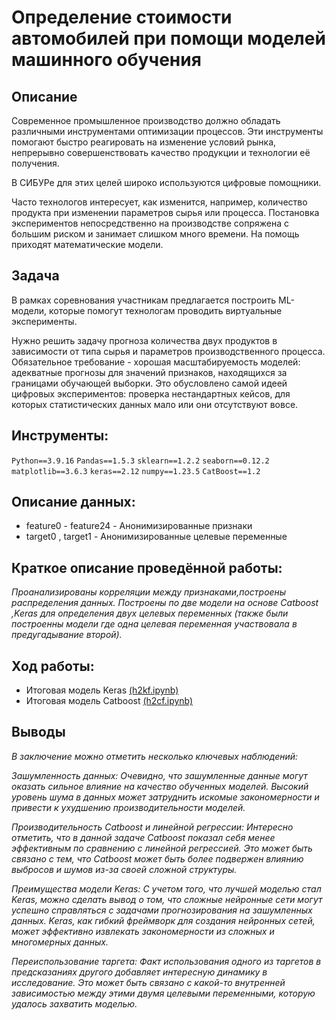 # Определение стоимости автомобилей при помощи моделей машинного обучения

## Описание

Современное промышленное производство должно обладать различными инструментами оптимизации процессов. Эти инструменты помогают быстро реагировать на изменение условий рынка, непрерывно совершенствовать качество продукции и технологии её получения.

В СИБУРе для этих целей широко используются цифровые помощники.

Часто технологов интересует, как изменится, например, количество продукта при изменении параметров сырья или процесса. Постановка экспериментов непосредственно на производстве сопряжена с большим риском и занимает слишком много времени. На помощь приходят математические модели.

## Задача
В рамках соревнования участникам предлагается построить ML-модели, которые помогут технологам проводить виртуальные эксперименты.

Нужно решить задачу прогноза количества двух продуктов в зависимости от типа сырья и параметров производственного процесса. Обязательное требование - хорошая масштабируемость моделей: адекватные прогнозы для значений признаков, находящихся за границами обучающей выборки. Это обусловлено самой идеей цифровых экспериментов: проверка нестандартных кейсов, для которых статистических данных мало или они отсутствуют вовсе.

## Инструменты:
`Python==3.9.16`
`Pandas==1.5.3`
`sklearn==1.2.2`
`seaborn==0.12.2`
`matplotlib==3.6.3`
`keras==2.12`
`numpy==1.23.5`
`CatBoost==1.2`

## Описание данных:

- feature0 - feature24 - Анонимизированные признаки
- target0 , target1 - Анонимизированные целевые переменные

## Краткое описание проведённой работы:
<i> 
Проанализированы корреляции между признаками,построены распределения данных. Построены по две модели на основе Catboost ,Keras для определения двух целевых переменных (также были построенны модели где одна целевая переменная участвовала в предугадывание второй).</i>

## Ход работы:
- Итоговая модель Keras <a href='https://nbviewer.org/github/verydirtyhands/sibur_2023/blob/main/h2kf.ipynb'>(h2kf.ipynb)</a>
- Итоговая модель Catboost <a href='https://nbviewer.org/github/verydirtyhands/sibur_2023/blob/main/h2cf.ipynb'>(h2cf.ipynb)</a>

## Выводы
<i>В заключение можно отметить несколько ключевых наблюдений:

Зашумленность данных: Очевидно, что зашумленные данные могут оказать сильное влияние на качество обученных моделей. Высокий уровень шума в данных может затруднить искомые закономерности и привести к ухудшению производительности моделей.

Производительность Catboost и линейной регрессии: Интересно отметить, что в данной задаче Catboost показал себя менее эффективным по сравнению с линейной регрессией. Это может быть связано с тем, что Catboost может быть более подвержен влиянию выбросов и шумов из-за своей сложной структуры.

Преимущества модели Keras: С учетом того, что лучшей моделью стал Keras, можно сделать вывод о том, что сложные нейронные сети могут успешно справляться с задачами прогнозирования на зашумленных данных. Keras, как гибкий фреймворк для создания нейронных сетей, может эффективно извлекать закономерности из сложных и многомерных данных.

Переиспользование таргета: Факт использования одного из таргетов в предсказаниях другого добавляет интересную динамику в исследование. Это может быть связано с какой-то внутренней зависимостью между этими двумя целевыми переменными, которую удалось захватить моделью.</i>
